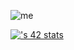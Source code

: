 
![me](https://github.com/NayrouzTarik/NayrouzTarik/assets/107729348/f8bcc420-f225-449d-90ab-12e929f29406)

[![<ntarik>'s 42 stats](https://badge.mediaplus.ma/darkblue/<ntarik>)](https://github.com/ntarik/badge42)
